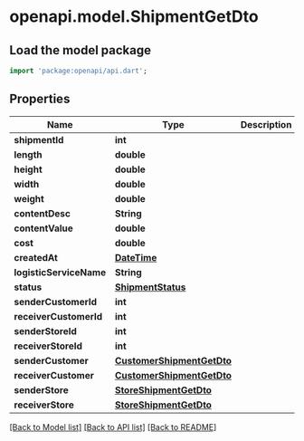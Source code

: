 # openapi.model.ShipmentGetDto

## Load the model package
```dart
import 'package:openapi/api.dart';
```

## Properties
Name | Type | Description | Notes
------------ | ------------- | ------------- | -------------
**shipmentId** | **int** |  | [optional] 
**length** | **double** |  | [optional] 
**height** | **double** |  | [optional] 
**width** | **double** |  | [optional] 
**weight** | **double** |  | [optional] 
**contentDesc** | **String** |  | [optional] 
**contentValue** | **double** |  | [optional] 
**cost** | **double** |  | [optional] 
**createdAt** | [**DateTime**](DateTime.md) |  | [optional] 
**logisticServiceName** | **String** |  | [optional] 
**status** | [**ShipmentStatus**](ShipmentStatus.md) |  | [optional] 
**senderCustomerId** | **int** |  | [optional] 
**receiverCustomerId** | **int** |  | [optional] 
**senderStoreId** | **int** |  | [optional] 
**receiverStoreId** | **int** |  | [optional] 
**senderCustomer** | [**CustomerShipmentGetDto**](CustomerShipmentGetDto.md) |  | [optional] 
**receiverCustomer** | [**CustomerShipmentGetDto**](CustomerShipmentGetDto.md) |  | [optional] 
**senderStore** | [**StoreShipmentGetDto**](StoreShipmentGetDto.md) |  | [optional] 
**receiverStore** | [**StoreShipmentGetDto**](StoreShipmentGetDto.md) |  | [optional] 

[[Back to Model list]](../README.md#documentation-for-models) [[Back to API list]](../README.md#documentation-for-api-endpoints) [[Back to README]](../README.md)


